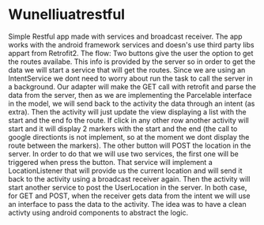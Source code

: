 # Wunelliuatrestful

Simple Restful app made with services and broadcast receiver. 
The app works with the android framework services and doesn's use third party libs appart from Retrofit2. 
The flow:
Two buttons give the user the option to get the routes availabe. This info is provided by the server so in order to get the data we will start
a service that will get the routes. Since we are using an IntentService we dont need to worry about run the task to call the server in a
background. Our adapter will make the GET call with retrofit and parse the data from the server, then as we are implementing 
the Parcelable interface in the model, we will send back to the activity the data through an intent (as extra). Then the activity will 
just update the view displaying a list with the start and the end fo the route. 
If click in any other row  another activity will start and it will display 2 markers with the start and the end (the call to google directionts is 
not implement, so at the moment we dont display the route between the markers).
The other button will POST the location in the server. 
In order to do that we will use two services, the first one will be triggered when press the button. That service will implement a 
LocationListener that will provide us the current location and will send it back to the activity using a broadcast receiver again. 
Then the activity will start another service to post the UserLocation in the server.
In both case, for GET and POST, when the receiver gets data from the intent we will use an interface to pass the data to the activity. 
The idea was to have a clean activty using android components to abstract the logic.
